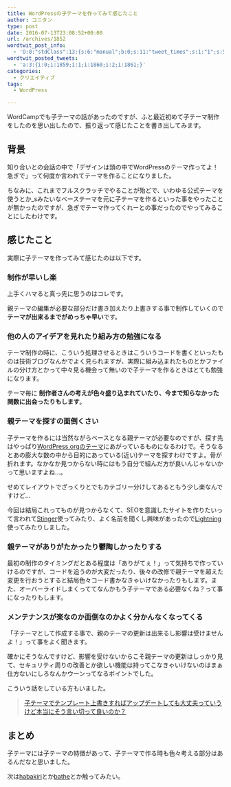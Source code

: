 ```yaml
---
title: WordPressの子テーマを作ってみて感じたこと
author: コニタン
type: post
date: 2016-07-13T23:08:52+00:00
url: /archives/1852
wordtwit_post_info:
  - 'O:8:"stdClass":13:{s:6:"manual";b:0;s:11:"tweet_times";s:1:"1";s:5:"delay";s:2:"15";s:7:"enabled";s:1:"1";s:10:"separation";i:60;s:7:"version";s:3:"3.7";s:14:"tweet_template";b:0;s:6:"status";i:2;s:6:"result";a:0:{}s:13:"tweet_counter";i:4;s:13:"tweet_log_ids";a:3:{i:0;i:1859;i:1;i:1860;i:2;i:1861;}s:9:"hash_tags";a:0:{}s:8:"accounts";a:1:{i:0;s:6:"skd_nw";}}'
wordtwit_posted_tweets:
  - 'a:3:{i:0;i:1859;i:1;i:1860;i:2;i:1861;}'
categories:
  - クリエイティブ
tags:
  - WordPress

---
```

WordCampでも子テーマの話があったのですが、ふと最近初めて子テーマ制作をしたのを思い出したので、振り返って感じたことを書き出してみます。

## 背景

知り合いとの会話の中で「デザインは頭の中でWordPressのテーマ作ってよ！急ぎで」って何度か言われてテーマを作ることになりました。

ちなみに、これまでフルスクラッチでやることが殆どで、いわゆる公式テーマを使うとか_sみたいなベーステーマを元に子テーマを作るといった事をやったことが無かったのですが、急ぎでテーマ作ってくれーとの事だったのでやってみることにしたわけです。

## 感じたこと

実際に子テーマを作ってみて感じたのは以下です。

### 制作が早いし楽

上手くハマると真っ先に思うのはコレです。
  
親テーマの編集が必要な部分だけ書き加えたり上書きする事で制作していくので **テーマが出来るまでがめっちゃ早い**です。

### 他の人のアイデアを見れたり組み方の勉強になる

テーマ制作の時に、こういう処理させるときはこういうコードを書くといったものは技術ブログなんかでよく見られますが、実際に組み込まれたものとかファイルの分け方とかって中々見る機会って無いので子テーマを作るときはとても勉強になります。
  
テーマ毎に **制作者さんの考えが色々盛り込まれていたり、今まで知らなかった関数に出会ったりもします**。

### 親テーマを探すの面倒くさい

子テーマを作るには当然ながらベースとなる親テーマが必要なのですが、探す先はやっぱり[WordPress.orgのテーマ][1]にあがっているものになるわけで。そうなるとあの膨大な数の中から目的にあっている(近い)テーマを探すわけですよ。骨が折れます。なかなか見つからない時にはもう自分で組んだ方が良いんじゃないかって思いますよね…。
  
せめてレイアウトでざっくりとでもカテゴリー分けしてあるともう少し楽なんですけど…

今回は結局これってものが見つからなくて、SEOを意識したサイトを作りたいって言われて[Stinger][2]使ってみたり、よく名前を聞くし興味があったので[Lightning][3]使ってみたりしました。

### 親テーマがありがたかったり鬱陶しかったりする

最初の制作のタイミングだとある程度は「ありがてぇ！」って気持ちで作っていけるのですが、コードを追うのが大変だったり、後々の改修で親テーマを超えた変更を行おうとすると結局色々コード書かなきゃいけなかったりもします。また、オーバーライドしまくっててなんかもう子テーマである必要なくね？って事になったりもします。

### メンテナンスが楽なのか面倒なのかよく分かんなくなってくる

「子テーマとして作成する事で、親のテーマの更新は出来るし影響は受けませんよ！」って事をよく聞きます。
  
確かにそうなんですけど、影響を受けないからこそ親テーマの更新はしっかり見て、セキュリティ周りの改善とか欲しい機能は持ってこなきゃいけないのはまぁ仕方ないにしろなんかウーンってなるポイントでした。
  
こういう話をしている方もいました。

<blockquote data-secret="zYvSFBTjMg" class="wp-embedded-content">
  <p>
    <a href="http://habakiri.2inc.org/blog/2015/12/04/371/">子テーマでテンプレート上書きすればアップデートしても大丈夫っていうけど本当にそう言い切って良いのか？</a>
  </p>
</blockquote>



## まとめ

子テーマには子テーマの特徴があって、子テーマで作る時も色々考える部分はあるんだなと思いました。

次は[habakiri][4]とか[bathe][5]とか触ってみたい。

 [1]: https://wordpress.org/themes/
 [2]: http://wp-fun.com/
 [3]: http://lightning.vektor-inc.co.jp/ja/
 [4]: http://habakiri.2inc.org/
 [5]: https://github.com/wp-bathe/bathe